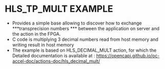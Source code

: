 # HLS_TP_MULT EXAMPLE

* Provides a simple base allowing to discover how to exchange ***transprecision numbers *** between the application on server and the action in the FPGA.
* C code is multiplying 3 decimal numbers read from host memory and writing result in host memory
* The example is based on HLS_DECIMAL_MULT action, for which the Detailed documentation is available at : <https://opencapi.github.io/oc-accel-doc/actions-doc/hls_decimal_mult/>
